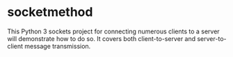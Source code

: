 # socketmethod
This Python 3 sockets project for connecting numerous clients to a server will demonstrate how to do so.
It covers both client-to-server and server-to-client message transmission.
